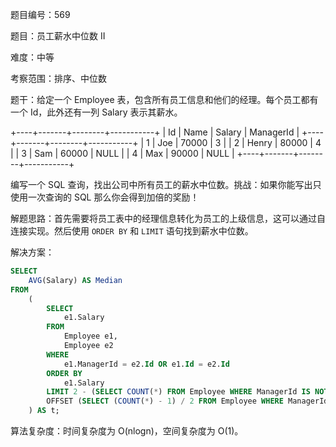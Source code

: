 题目编号：569

题目：员工薪水中位数 II

难度：中等

考察范围：排序、中位数

题干：给定一个 Employee 表，包含所有员工信息和他们的经理。每个员工都有一个 Id，此外还有一列 Salary 表示其薪水。

+----+-------+--------+-----------+
| Id | Name  | Salary | ManagerId |
+----+-------+--------+-----------+
| 1  | Joe   | 70000  | 3         |
| 2  | Henry | 80000  | 4         |
| 3  | Sam   | 60000  | NULL      |
| 4  | Max   | 90000  | NULL      |
+----+-------+--------+-----------+

编写一个 SQL 查询，找出公司中所有员工的薪水中位数。挑战：如果你能写出只使用一次查询的 SQL 那么你会得到加倍的奖励！

解题思路：首先需要将员工表中的经理信息转化为员工的上级信息，这可以通过自连接实现。然后使用 `ORDER BY` 和 `LIMIT` 语句找到薪水中位数。

解决方案：

```sql
SELECT
    AVG(Salary) AS Median
FROM
    (
        SELECT
            e1.Salary
        FROM
            Employee e1,
            Employee e2
        WHERE
            e1.ManagerId = e2.Id OR e1.Id = e2.Id
        ORDER BY
            e1.Salary
        LIMIT 2 - (SELECT COUNT(*) FROM Employee WHERE ManagerId IS NOT NULL AND ManagerId <> Id) % 2
        OFFSET (SELECT (COUNT(*) - 1) / 2 FROM Employee WHERE ManagerId IS NOT NULL AND ManagerId <> Id)
    ) AS t;
```

算法复杂度：时间复杂度为 O(nlogn)，空间复杂度为 O(1)。